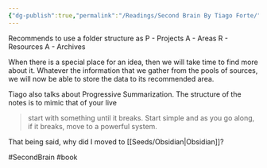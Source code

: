 ```yaml
---
{"dg-publish":true,"permalink":"/Readings/Second Brain By Tiago Forte/","noteIcon":"2","created":"2023-05-16T16:01:56.000+05:30","updated":"2023-11-25T12:11:25.000+05:30"}
---
```


Recommends to use a folder structure as 
P - Projects
A - Areas
R - Resources
A - Archives

When there is a special place for an idea, then we will take time to find more about it. Whatever the information that we gather from the pools of sources, we will now be able to store the data to its recommended area.

Tiago also talks about Progressive Summarization. The structure of the notes is to mimic that of your live

> start with something until it breaks. Start simple and as you go along, if it breaks, move to a powerful system.

That being said, why did I moved to [[Seeds/Obsidian\|Obsidian]]? 

#SecondBrain #book